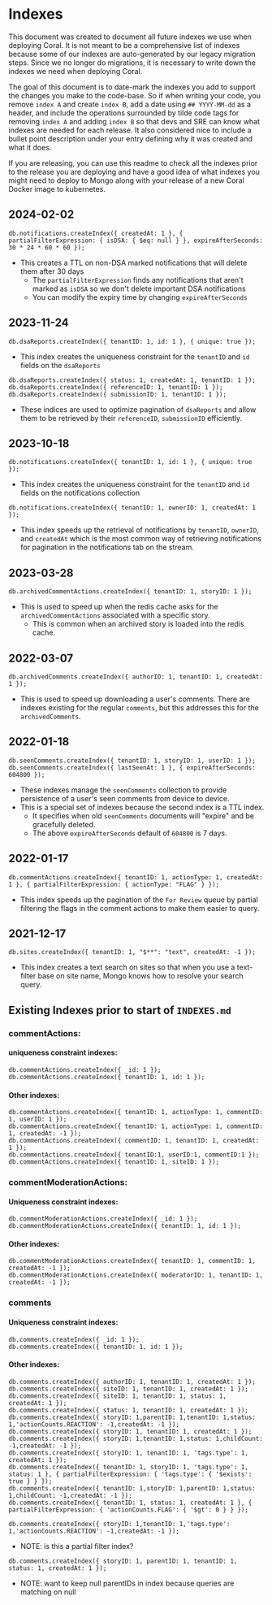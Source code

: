 # Indexes

This document was created to document all future indexes we use when deploying Coral. It is not meant to be a comprehensive list of indexes because some of our indexes are auto-generated by our legacy migration steps. Since we no longer do migrations, it is necessary to write down the indexes we need when deploying Coral.

The goal of this document is to date-mark the indexes you add to support the changes you make to the code-base. So if when writing your code, you remove `index A` and create `index B`, add a date using `## YYYY-MM-dd` as a header, and include the operations surrounded by tilde code tags for removing `index A` and adding `index B` so that devs and SRE can know what indexes are needed for each release. It also considered nice to include a bullet point description under your entry defining why it was created and what it does.

If you are releasing, you can use this readme to check all the indexes prior to the release you are deploying and have a good idea of what indexes you might need to deploy to Mongo along with your release of a new Coral Docker image to kubernetes.

## 2024-02-02

```
db.notifications.createIndex({ createdAt: 1 }, { partialFilterExpression: { isDSA: { $eq: null } }, expireAfterSeconds: 30 * 24 * 60 * 60 });
```

- This creates a TTL on non-DSA marked notifications that will delete them after 30 days
  - The `partialFilterExpression` finds any notifications that aren't marked as `isDSA` so we don't delete important DSA notifications
  - You can modify the expiry time by changing `expireAfterSeconds`

## 2023-11-24

```
db.dsaReports.createIndex({ tenantID: 1, id: 1 }, { unique: true });
```

- This index creates the uniqueness constraint for the `tenantID` and `id` fields on the `dsaReports`

```
db.dsaReports.createIndex({ status: 1, createdAt: 1, tenantID: 1 });
db.dsaReports.createIndex({ referenceID: 1, tenantID: 1 });
db.dsaReports.createIndex({ submissionID: 1, tenantID: 1 });
```

- These indices are used to optimize pagination of `dsaReports` and allow them to be retrieved by their `referenceID`, `submissionID` efficiently.

## 2023-10-18

```
db.notifications.createIndex({ tenantID: 1, id: 1 }, { unique: true });
```

- This index creates the uniqueness constraint for the `tenantID` and `id` fields on the notifications collection

```
db.notifications.createIndex({ tenantID: 1, ownerID: 1, createdAt: 1 });
```

- This index speeds up the retrieval of notifications by `tenantID`, `ownerID`, and `createdAt` which is the most common way of retrieving notifications for pagination in the notifications tab on the stream.

## 2023-03-28

```
db.archivedCommentActions.createIndex({ tenantID: 1, storyID: 1 });
```

- This is used to speed up when the redis cache asks for the `archivedCommentActions` associated with a specific story.
  - This is common when an archived story is loaded into the redis cache.

## 2022-03-07

```
db.archivedComments.createIndex({ authorID: 1, tenantID: 1, createdAt: 1 });
```

- This is used to speed up downloading a user's comments. There are indexes existing for the regular `comments`, but this addresses this for the `archivedComments`.

## 2022-01-18

```
db.seenComments.createIndex({ tenantID: 1, storyID: 1, userID: 1 });
db.seenComments.createIndex({ lastSeenAt: 1 }, { expireAfterSeconds: 604800 });
```

  - These indexes manage the `seenComments` collection to provide persistence of a user's seen comments from device to device.
  - This is a special set of indexes because the second index is a TTL index.
    - It specifies when old `seenComments` documents will "expire" and be gracefully deleted.
    - The above `expireAfterSeconds` default of `604800` is 7 days.

## 2022-01-17

```
db.commentActions.createIndex({ tenantID: 1, actionType: 1, createdAt: 1 }, { partialFilterExpression: { actionType: "FLAG" } });
```
  - This index speeds up the pagination of the `For Review` queue by partial filtering the flags in the comment actions to make them easier to query.

## 2021-12-17

```
db.sites.createIndex({ tenantID: 1, "$**": "text", createdAt: -1 });
```
  - This index creates a text search on sites so that when you use a text-filter base on site name, Mongo knows how to resolve your search query.

## Existing Indexes prior to start of `INDEXES.md`

### commentActions:

#### uniqueness constraint indexes:

```
db.commentActions.createIndex({ _id: 1 });
db.commentActions.createIndex({ tenantID: 1, id: 1 });
```

#### Other indexes:
```
db.commentActions.createIndex({ tenantID: 1, actionType: 1, commentID: 1, userID: 1 });
db.commentActions.createIndex({ tenantID: 1, actionType: 1, commentID: 1, createdAt: -1 });
db.commentActions.createIndex({ commentID: 1, tenantID: 1, createdAt: 1 });
db.commentActions.createIndex({ tenantID:1, userID:1, commentID:1 });
db.commentActions.createIndex({ tenantID: 1, siteID: 1 });
```

### commentModerationActions:

#### Uniqueness constraint indexes:

```
db.commentModerationActions.createIndex({ _id: 1 });
db.commentModerationActions.createIndex({ tenantID: 1, id: 1 });
```

#### Other indexes:
```
db.commentModerationActions.createIndex({ tenantID: 1, commentID: 1, createdAt: -1 });
db.commentModerationActions.createIndex({ moderatorID: 1, tenantID: 1, createdAt: -1 });
```

### comments

#### Uniqueness constraint indexes:

```
db.comments.createIndex({ _id: 1 });
db.comments.createIndex({ tenantID: 1, id: 1 });
```

#### Other indexes:
```
db.comments.createIndex({ authorID: 1, tenantID: 1, createdAt: 1 });
db.comments.createIndex({ siteID: 1, tenantID: 1, createdAt: 1 });
db.comments.createIndex({ siteID: 1, tenantID: 1, status: 1, createdAt: 1 });
db.comments.createIndex({ status: 1, tenantID: 1, createdAt: 1 });
db.comments.createIndex({ storyID: 1,parentID: 1,tenantID: 1,status: 1,'actionCounts.REACTION': -1,createdAt: -1 });
db.comments.createIndex({ storyID: 1, tenantID: 1, createdAt: 1 });
db.comments.createIndex({ storyID: 1,tenantID: 1,status: 1,childCount: -1,createdAt: -1 });
db.comments.createIndex({ storyID: 1, tenantID: 1, 'tags.type': 1, createdAt: 1 });
db.comments.createIndex({ tenantID: 1, storyID: 1, 'tags.type': 1, status: 1 }, { partialFilterExpression: { 'tags.type': { '$exists': true } } });
db.comments.createIndex({ tenantID: 1,storyID: 1,parentID: 1,status: 1,childCount: -1,createdAt: -1 });
db.comments.createIndex({ tenantID: 1, status: 1, createdAt: 1 }, { partialFilterExpression: { 'actionCounts.FLAG': { '$gt': 0 } } });
```

```
db.comments.createIndex({ storyID: 1,tenantID: 1,'tags.type': 1,'actionCounts.REACTION': -1,createdAt: -1 });
```
  - NOTE: is this a partial filter index?

```
db.comments.createIndex({ storyID: 1, parentID: 1, tenantID: 1, status: 1, createdAt: 1 });
```
  - NOTE: want to keep null parentIDs in index because queries are matching on null
